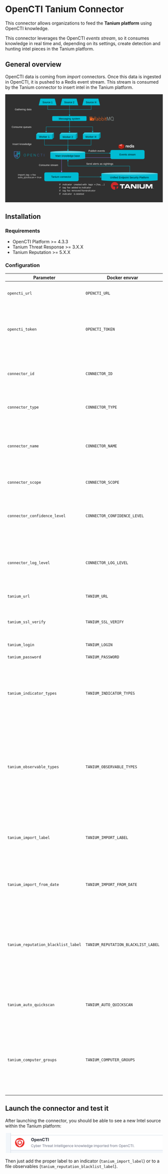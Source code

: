 # OpenCTI Tanium Connector

This connector allows organizations to feed the **Tanium platform** using OpenCTI knowledge. 

This connector leverages the OpenCTI *events stream*, so it consumes knowledge in real time and, depending on its settings, create detection and hunting intel pieces in the Tanium platform.

## General overview

OpenCTI data is coming from *import* connectors. Once this data is ingested in OpenCTI, it is pushed to a Redis event stream. This stream is consumed by the Tanium connector to insert intel in the Tanium platform.

![Stream overview](doc/stream.png "Stream overview")

## Installation

### Requirements

- OpenCTI Platform >= 4.3.3
- Tanium Threat Response >= 3.X.X
- Tanium Reputation >= 5.X.X

### Configuration

| Parameter                            | Docker envvar                       | Mandatory    | Description                                                                                                                                                |
| ------------------------------------ | ----------------------------------- | ------------ | ---------------------------------------------------------------------------------------------------------------------------------------------------------- |
| `opencti_url`                        | `OPENCTI_URL`                       | Yes          | The URL of the OpenCTI platform.                                                                                                                           |
| `opencti_token`                      | `OPENCTI_TOKEN`                     | Yes          | The default admin token configured in the OpenCTI platform parameters file.                                                                                |
| `connector_id`                       | `CONNECTOR_ID`                      | Yes          | A valid arbitrary `UUIDv4` that must be unique for this connector.                                                                                         |
| `connector_type`                     | `CONNECTOR_TYPE`                    | Yes          | Must be `STREAM` (this is the connector type).                                                                                                             |
| `connector_name`                     | `CONNECTOR_NAME`                    | Yes          | The name of the Tanium instance, to identify it if you have multiple Tanium connectors.                                                                    |
| `connector_scope`                    | `CONNECTOR_SCOPE`                   | Yes          | Must be `tanium`, not used in this connector.                                                                                                              |
| `connector_confidence_level`         | `CONNECTOR_CONFIDENCE_LEVEL`        | Yes          | The default confidence level for created sightings (a number between 1 and 4).                                                                             |
| `connector_log_level`                | `CONNECTOR_LOG_LEVEL`               | Yes          | The log level for this connector, could be `debug`, `info`, `warn` or `error` (less verbose).                                                              |
| `tanium_url`                         | `TANIUM_URL`                        | Yes          | The Tanium instance URL.                                                                                                                                   |
| `tanium_ssl_verify`                  | `TANIUM_SSL_VERIFY`                 | Yes          | Enable the SSL certificate check (default: `true`)                                                                                                         |
| `tanium_login`                       | `TANIUM_LOGIN`                      | Yes          | The Tanium login user.                                                                                                                                     |
| `tanium_password`                    | `TANIUM_PASSWORD`                   | Yes          | The Tanium password.                                                                                                                                       |
| `tanium_indicator_types`             | `TANIUM_INDICATOR_TYPES`            | Yes          | A list of indicator types separated by `,`, could be `stix`, `yara` or `tanium-signal` (cannot be empty).                                                  |
| `tanium_observable_types`            | `TANIUM_OBSERVABLE_TYPES`           | Yes          | A list of observable types separated by `,`, could be `ipv4-addr`, `ipv6-addr`, `domain-name`, `x-opencti-hostname`, `file` or `process` (can be empty).   |
| `tanium_import_label`                | `TANIUM_IMPORT_LABEL`               | Yes          | If this label is added or present, the entity will be imported in Tanium, can be '*' to import everything.                                                 |
| `tanium_import_from_date`            | `TANIUM_IMPORT_FROM_DATE`           | No           | At the very first run, ignore all knowledge event before this date.                                                                                        |
| `tanium_reputation_blacklist_label`  | `TANIUM_REPUTATION_BLACKLIST_LABEL` | No           | If this label is added or present in an entity containing hashes, these hashes will be imported to Tanium reputation (can be '*' to import everything).    |
| `tanium_auto_quickscan`              | `TANIUM_AUTO_QUICKSCAN`             | No           | Trigger a quickscan for each inserted intel document in Tanium.                                                                                            |
| `tanium_computer_groups`             | `TANIUM_COMPUTER_GROUPS  `          | No           | A list of computer groups separated by `,`, which will be the targets of the automatic quickscan the automatic quickscan                                   |

## Launch the connector and test it

After launching the connector, you should be able to see a new Intel source within the Tanium platform:

![New source](doc/source.png "New source")

Then just add the proper label to an indicator (`tanium_import_label`) or to a file observables (`tanium_reputation_blacklist_label`).
